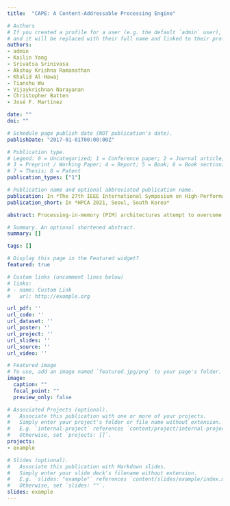 ```yaml
---
title:  "CAPE: A Content-Addressable Processing Engine"

# Authors
# If you created a profile for a user (e.g. the default `admin` user), write the username (folder name) here 
# and it will be replaced with their full name and linked to their profile.
authors:
- admin
- Kailin Yang
- Srivatsa Srinivasa
- Akshay Krishna Ramanathan
- Khalid Al-Hawaj
- Tianshu Wu
- Vijaykrishnan Narayanan
- Christopher Batten
- José F. Martínez

date: ""
doi: ""

# Schedule page publish date (NOT publication's date).
publishDate: "2017-01-01T00:00:00Z"

# Publication type.
# Legend: 0 = Uncategorized; 1 = Conference paper; 2 = Journal article;
# 3 = Preprint / Working Paper; 4 = Report; 5 = Book; 6 = Book section;
# 7 = Thesis; 8 = Patent
publication_types: ["1"]

# Publication name and optional abbreviated publication name.
publication: In *The 27th IEEE International Symposium on High-Performance Computer Architecture (HPCA-27), Seoul, South Korea*
publication_short: In *HPCA 2021, Seoul, South Korea*

abstract: Processing-in-memory (PIM) architectures attempt to overcome the von Neumann bottleneck by combining computation and storage logic into a single component. The contentaddressable parallel processing paradigm (CAPP) from the seventies is an in situ PIM architecture that leverages contentaddressable memories to realize bit-serial arithmetic and logic operations, via sequences of search and update operations over multiple memory rows in parallel. In this paper, we set out to investigate whether the concepts behind classic CAPP can be used successfully to build an entirely CMOS-based, general-purpose microarchitecture that can deliver manyfold speedups while remaining highly programmable. We conduct a full-stack design of a Content-Addressable Processing Engine (CAPE), built out of dense push-rule 6T SRAM arrays. CAPE is programmable using the RISC-V ISA with standard vector extensions. Our experiments show that CAPE achieves an average speedup of 14 (up to 254) over an area-equivalent (slightly under 9mm2 at 7 nm) out-of-order processor core with three levels of caches.

# Summary. An optional shortened abstract.
summary: []

tags: []

# Display this page in the Featured widget?
featured: true

# Custom links (uncomment lines below)
# links:
# - name: Custom Link
#   url: http://example.org

url_pdf: ''
url_code: ''
url_dataset: ''
url_poster: ''
url_project: ''
url_slides: ''
url_source: ''
url_video: ''

# Featured image
# To use, add an image named `featured.jpg/png` to your page's folder. 
image:
  caption: ""
  focal_point: ""
  preview_only: false

# Associated Projects (optional).
#   Associate this publication with one or more of your projects.
#   Simply enter your project's folder or file name without extension.
#   E.g. `internal-project` references `content/project/internal-project/index.md`.
#   Otherwise, set `projects: []`.
projects:
- example

# Slides (optional).
#   Associate this publication with Markdown slides.
#   Simply enter your slide deck's filename without extension.
#   E.g. `slides: "example"` references `content/slides/example/index.md`.
#   Otherwise, set `slides: ""`.
slides: example
---
```

